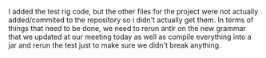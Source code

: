 I added the test rig code, but the other files for the project were not actually added/commited
 to the repository so i didn't actually get them. In terms of things that need to be done, we need
 to rerun antlr on the new grammar that we updated at our meeting today as well as compile everything
 into a jar and rerun the test just to make sure we didn't break anything. 